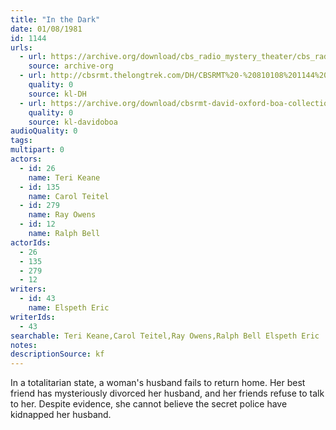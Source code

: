 ```yaml
---
title: "In the Dark"
date: 01/08/1981
id: 1144
urls: 
  - url: https://archive.org/download/cbs_radio_mystery_theater/cbs_radio_mystery_theater-1101-1150.zip/cbs_radio_mystery_theater-1101-1150%2Fcbsrmt_1144_in_the_dark.mp3
    source: archive-org
  - url: http://cbsrmt.thelongtrek.com/DH/CBSRMT%20-%20810108%201144%20In%20the%20Dark_dh.mp3
    quality: 0
    source: kl-DH
  - url: https://archive.org/download/cbsrmt-david-oxford-boa-collection/CBSRMT-810108-1144-In-the-Dark-(32-22)-[2007]-{BoA}.mp3
    quality: 0
    source: kl-davidoboa
audioQuality: 0
tags: 
multipart: 0
actors:  
  - id: 26
    name: Teri Keane  
  - id: 135
    name: Carol Teitel  
  - id: 279
    name: Ray Owens  
  - id: 12
    name: Ralph Bell
actorIds:  
  - 26  
  - 135  
  - 279  
  - 12
writers:  
  - id: 43
    name: Elspeth Eric
writerIds:  
  - 43
searchable: Teri Keane,Carol Teitel,Ray Owens,Ralph Bell Elspeth Eric
notes: 
descriptionSource: kf
---
```

In a totalitarian state, a woman's husband fails to return home. Her best friend has mysteriously divorced her husband, and her friends refuse to talk to her. Despite evidence, she cannot believe the secret police have kidnapped her husband.
